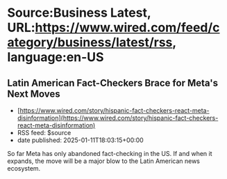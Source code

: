 # Source:Business Latest, URL:https://www.wired.com/feed/category/business/latest/rss, language:en-US

## Latin American Fact-Checkers Brace for Meta's Next Moves
 - [https://www.wired.com/story/hispanic-fact-checkers-react-meta-disinformation](https://www.wired.com/story/hispanic-fact-checkers-react-meta-disinformation)
 - RSS feed: $source
 - date published: 2025-01-11T18:03:15+00:00

So far Meta has only abandoned fact-checking in the US. If and when it expands, the move will be a major blow to the Latin American news ecosystem.

